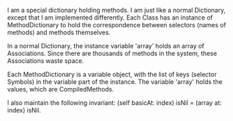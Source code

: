 I am a special dictionary holding methods. I am just like a normal Dictionary, except that I am implemented differently.  Each Class has an instance of MethodDictionary to hold the correspondence between selectors (names of methods) and methods themselves.

In a normal Dictionary, the instance variable 'array' holds an array of Associations.  Since there are thousands of methods in the system, these Associations waste space.  

Each MethodDictionary is a variable object, with the list of keys (selector Symbols) in the variable part of the instance.  The variable 'array' holds the values, which are CompiledMethods.

I also maintain the following invariant: (self basicAt: index) isNil = (array at: index) isNil.